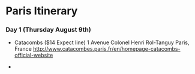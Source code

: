 # Paris Itinerary

### Day 1 (Thursday August 9th)

* Catacombs ($14 Expect line)
1 Avenue Colonel Henri Rol-Tanguy
Paris, France
http://www.catacombes.paris.fr/en/homepage-catacombs-official-website

* 
